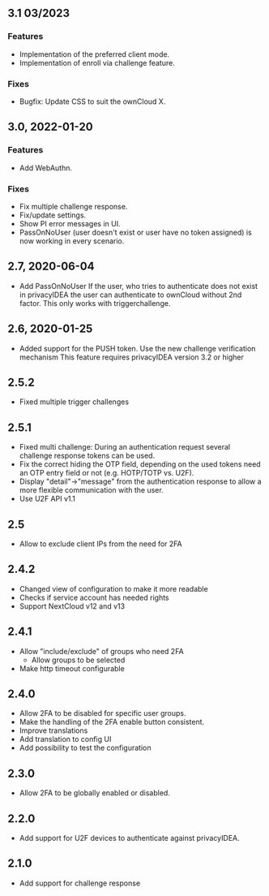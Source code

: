 ## 3.1 03/2023

### Features
* Implementation of the preferred client mode.
* Implementation of enroll via challenge feature.

### Fixes
* Bugfix: Update CSS to suit the ownCloud X.

## 3.0, 2022-01-20

### Features
* Add WebAuthn.

### Fixes
* Fix multiple challenge response.
* Fix/update settings.
* Show PI error messages in UI.
* PassOnNoUser (user doesn't exist or user have no token assigned) is now working in every scenario.

## 2.7, 2020-06-04

* Add PassOnNoUser
  If the user, who tries to authenticate does not exist in privacyIDEA
  the user can authenticate to ownCloud without 2nd factor.
  This only works with triggerchallenge.

## 2.6, 2020-01-25

* Added support for the PUSH token.
  Use the new challenge verification mechanism
  This feature requires privacyIDEA version 3.2 or higher

## 2.5.2

* Fixed multiple trigger challenges

## 2.5.1

* Fixed multi challenge: During an authentication request
  several challenge response tokens can be used.
* Fix the correct hiding the OTP field, depending on the
  used tokens need an OTP entry field or not (e.g. HOTP/TOTP vs. U2F).  
* Display "detail"->"message" from the authentication response to 
  allow a more flexible communication with the user.
* Use U2F API v1.1

## 2.5

* Allow to exclude client IPs from the need for 2FA

## 2.4.2

* Changed view of configuration to make it more readable
* Checks if service account has needed rights
* Support NextCloud v12 and v13

## 2.4.1

* Allow "include/exclude" of groups who need 2FA
  * Allow groups to be selected
* Make http timeout configurable

## 2.4.0

* Allow 2FA to be disabled for specific user groups.
* Make the handling of the 2FA enable button consistent.
* Improve translations
* Add translation to config UI
* Add possibility to test the configuration

## 2.3.0

* Allow 2FA to be globally enabled or disabled.

## 2.2.0

* Add support for U2F devices to authenticate
  against privacyIDEA.

## 2.1.0

* Add support for challenge response
